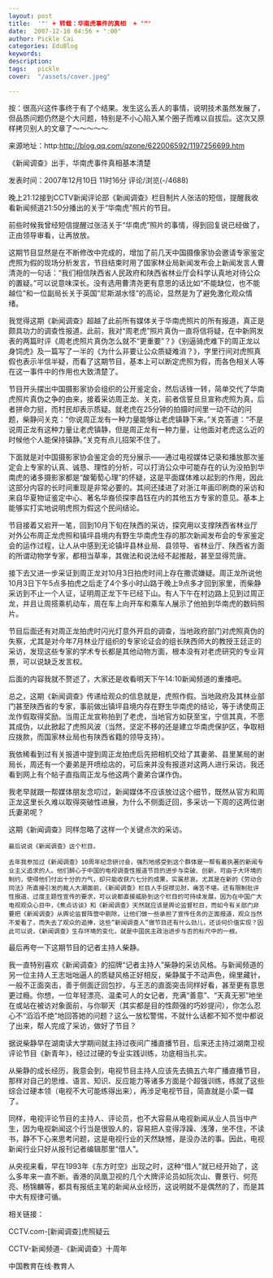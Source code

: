 ```yaml
---
layout: post  
title:  '"' + 转载：华南虎事件的真相  + '"'
date:  2007-12-10 04:56 + ":00" 
author: Pickle Cai  
categories: EduBlog  
keywords: 
description:   
tags:	pickle   
cover:  "/assets/cover.jpeg"  

---  
```

    
按：很高兴这件事终于有了个结果。发生这么丢人的事情，说明技术虽然发展了，但品质问题仍然是个大问题，特别是不小心陷入某个圈子而难以自拔后。这次又原样拷贝别人的文章了～～～～～ 

来源地址：http:http://blog.qq.com/qzone/622006592/1197256699.htm

《新闻调查》出手，华南虎事件真相基本清楚 

发表时间：2007年12月10日 11时16分 评论/浏览(-/4688)



晚上21:12接到CCTV新闻评论部《新闻调查》栏目制片人张洁的短信，提醒我收看新闻频道21:50分播出的关于“华南虎”照片的节目。

前些时候我曾经短信提醒过张洁关于“华南虎”照片的事情，得到回复说已经做了，正由领导审看，让再放放。

这期节目显然是在不断修改中完成的，增加了前几天中国摄像家协会邀请专家鉴定虎照为假的现场分析发言，节目结束时用了国家林业局新闻发布会上新闻发言人曹清尧的一句话：“我们相信陕西省人民政府和陕西省林业厅会科学认真地对待公众的置疑。”可以说意味深长。没有选用曹清尧更有意思的话比如“不能缺位，也不能越位”和一位副局长关于英国“尼斯湖水怪”的高论，显然是为了避免激化观众情绪。

我觉得这期《新闻调查》超越了此前所有媒体关于华南虎照片的所有报道，真正是颇具功力的调查性报道。此前，我对“周老虎”照片真伪一直将信将疑，在中新网发表的两篇时评《周老虎照片真伪怎么就不“更重要”？》《别逼骑虎难下的周正龙以身饲虎》及一篇写了一半的《为什么非要让公众质疑难消？》，字里行间对虎照真假也表示半信半疑，而看了这期节目，基本上可以断定虎照为假，而各色相关人等在这一事件中的作用也大致清楚了。

节目开头摆出中国摄影家协会组织的公开鉴定会，然后话锋一转，简单交代了华南虎照片真伪之争的由来，接着采访周正龙、关克，前者信誓旦旦宣称虎照为真，后者拼命力挺，而村民却表示质疑。就老虎在25分钟的拍摄时间里一动不动的问题，柴静问关克：“你说周正龙有一种力量能够让老虎镇静下来。”关克答道：“不是说周正龙有这种力量让老虎镇静，但是周正龙有一种力量，让他面对老虎这么近的时候他个人能保持镇静。”关克有点儿招架不住了。

下面就是对中国摄影家协会鉴定会的充分展示――通过电视媒体记录和播放那次鉴定会上专家的认真、诚恳、理性的分析，可以打消公众中可能存在的认为没拍到华南虎的诸多摄影家都是“酸葡萄心理”的怀疑，这是平面媒体难以起到的作用，因此这部分内容的长时间重现是非常必要的。其间还揉进了对浙江年画印刷商的采访和来自华夏物证鉴定中心、著名华裔侦探李昌钰在内的其他五方专家的意见。基本上能够实打实地说明虎照为假这个民间结论。

节目接着又宕开一笔，回到10月下旬在陕西的采访，探究用以支撑陕西省林业厅对外公布周正龙虎照和镇坪县境内有野生华南虎生存的那次新闻发布会的专家鉴定会的运作过程，让人从中感到无论镇坪县林业局、县领导、省林业厅、陕西省方面的所谓动物学专家，都相当草率，其做法和说法经不起推敲，甚至显得荒唐。

接下去又进一步采证到周正龙对10月3日拍虎时间上存在撒谎嫌疑。周正龙所说他10月3日下午5点多拍虎之后走了4个多小时山路于晚上9点多才回到家里，而柴静采访到不止一个人证，证明周正龙下午已经下山。有人下午在村边路上见到过周正龙，并且让周搭乘机动车，周在车上向开车和乘车人展示了他拍到华南虎的数码照片。

节目后面还有对周正龙拍虎时闪光灯意外开启的调查，当地政府部门对虎照真伪的失察，尤其是对今年7月林业厅组织的专家论证会的组长陕西师大的教授王廷正的采访，发现这些专家的学术专长都是其他动物方面，根本没有对老虎研究的专业背景，可以说缺乏发言权。

后面的内容我就不赘述了，大家还是收看明天下午14:10新闻频道的重播吧。

总之，这期《新闻调查》传递给观众的信息就是，虎照作假。当地政府及其林业部门甚至陕西省的专家，事前做出镇坪县境内存在野生华南虎的结论，等于诱使周正龙作假取得奖励。当周正龙宣称拍到了老虎，当地官方如获至宝，宁信其真，不愿其成伪，以此掀起了虎照风波（当然，坚定不移的还是建立华南虎保护区，争取相应拨款，而国家林业局也有陕西省籍的领导支持）。

我依稀看到过有关报道中提到周正龙拍虎后先把相机交给了其妻弟、县里某局的谢局长，周还有一个妻弟是开喷绘店的，可后来并没有报道对这两人进行采访。我还看到网上有个帖子直指周正龙与他这两个妻弟合谋作伪。

我老早就跟一帮媒体朋友念叨过，新闻媒体不应该放过这个细节，既然从官方和周正龙这里长久难以取得突破性进展，为什么不侧面迂回，多采访一下周的这两位谢氏妻弟呢？

这期《新闻调查》同样忽略了这样一个关键点次的采访。

    最后说说《新闻调查》这个栏目。

    去年我参加过《新闻调查》10周年纪念研讨会，强烈地感受到这个群体是一帮有着执著的新闻专业主义追求的人。他们醉心于中国的电视调查性报道节目的进步与突破、创新，可由于大环境的制约，使得他们付出十分的力气，却只能收获六七分的成果，实属悲哀。尤其是在新的《劳动合同法》所直接引发的裁人大潮面前，《新闻调查》栏目人手捉襟见肘，痛苦不堪。还有限制批评性报道、过度主题性宣传的要求，可以说都直接威胁到这个栏目的可持续发展，因为在中国广大电视观众心目中，《焦点访谈》和《新闻调查》天然就应该是舆论监督栏目，而如今有关部门非要把《新闻调查》从舆论监督阵营中剔除，让他们做一些承担了宣传任务的正面报道，观众当然不爱看了，而失去了观众的追捧，这些“新闻调查人”做节目还有什么劲儿，还谈何价值实现？因此可以说，《新闻调查》生存环境的变化，就是中国民主政治进步与否的标尺中的一根。

最后再夸一下这期节目的记者主持人柴静。

我一直特别喜欢《新闻调查》的招牌“记者主持人”柴静的采访风格。与新闻频道的另一位主持人王志咄咄逼人的质疑风格正好相反，柴静属于不动声色，绵里藏针，一般不正面突击，善于侧面迂回包抄，与王志的直面突击同样好看，甚至更有意思更过瘾。你想，一位年轻漂亮、温柔可人的女记者，充满“善意”、“天真无邪”地坐在或站在被访对象面前，与你聊天（其实都是目的性颇强的巧妙提问），你怎么忍心不“滔滔不绝”地回答她的问题？这么一放松警惕，不就什么话都不知不觉中都说了出来，帮人完成了采访，做好了节目？

据说柴静早在湖南读大学期间就主持过夜间广播直播节目，后来还主持过湖南卫视评论节目《新青年》，经过过硬的专业实践训练，功底相当扎实。

从柴静的成长经历，我意会到，电视节目主持人应该先去搞五六年广播直播节目，那样对自己的思维、语言、知识、反应能力等诸多方面是个超强训练，练就了这些综合过硬本领（电视不大可能练得出来），再涉足电视节目，简直就是小菜一碟了。

同样，电视评论节目的主持人、评论员，也不大容易从电视新闻从业人员当中产生，因为电视新闻这个行当是很毁人的，容易把人变得浮躁、浅薄，坐不住，不读书，静不下心来思考问题，这是电视行业的天然缺憾，是没办法的事。因此，电视新闻行业只好从报刊记者编辑那里“借人”。

从央视来看，早在1993年《东方时空》出现之时，这种“借人”就已经开始了，这么多年来一直不断。香港的凤凰卫视的几个大牌评论员如阮次山、曹景行、何亮亮、杨锦麟等，都具有报纸主笔的新闻从业经历，这说明就不是偶然的了，而是其中大有规律可循。



相关链接：

CCTV.com-[新闻调查]虎照疑云

CCTV-新闻频道-《新闻调查》十周年

		

		    
 中国教育在线·教育人

